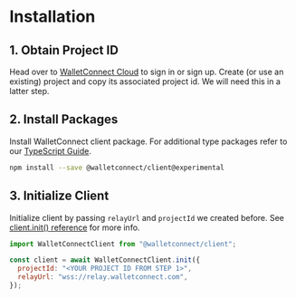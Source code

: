 # Installation

## 1. Obtain Project ID

Head over to [WalletConnect Cloud](https://cloud.walletconnect.com/) to sign in or sign up. Create (or use an existing) project and copy its associated project id. We will need this in a latter step.

## 2. Install Packages

Install WalletConnect client package. For additional type packages refer to our [TypeScript Guide](/javascript/guides/typescript).

```bash npm2yarn
npm install --save @walletconnect/client@experimental
```

## 3. Initialize Client

Initialize client by passing `relayUrl` and `projectId` we created before. See [client.init() reference](/javascript/authentication/reference/client#init) for more info.

```js
import WalletConnectClient from "@walletconnect/client";

const client = await WalletConnectClient.init({
  projectId: "<YOUR PROJECT ID FROM STEP 1>",
  relayUrl: "wss://relay.walletconnect.com",
});
```
